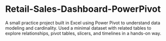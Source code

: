 # Retail-Sales-Dashboard-PowerPivot
A small practice project built in Excel using Power Pivot to understand data modeling and cardinality. Used a minimal dataset with related tables to explore relationships, pivot tables, slicers, and timelines in a hands-on way.
